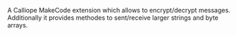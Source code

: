 A Calliope MakeCode extension which allows to encrypt/decrypt messages. 
Additionally it provides methodes to sent/receive larger strings and byte arrays.

